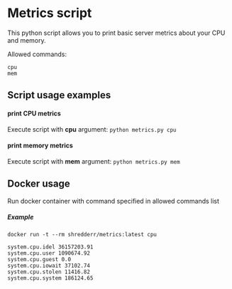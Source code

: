 # Metrics script
   This python script allows you to print basic server metrics about your CPU and memory.

   Allowed commands:
   ```$xslt
   cpu
   mem
```

## Script usage examples

#### print CPU metrics

Execute script with **cpu** argument: `python metrics.py cpu`

#### print memory metrics

Execute script with **mem** argument:  `python metrics.py mem`

## Docker usage

Run docker container with command specified in allowed commands list
##### Example

```
docker run -t --rm shredderr/metrics:latest cpu

system.cpu.idel 36157203.91
system.cpu.user 1090674.92
system.cpu.guest 0.0
system.cpu.iowait 37102.74
system.cpu.stolen 11416.82
system.cpu.system 186124.65


```
